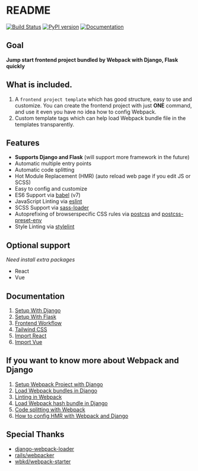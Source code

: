 # README

[![Build Status](https://github.com/AccordBox/python-webpack-boilerplate/actions/workflows/ci.yml/badge.svg?branch=master)](https://github.com/AccordBox/python-webpack-boilerplate/actions/workflows/ci.yml)
[![PyPI version](https://badge.fury.io/py/python-webpack-boilerplate.svg)](https://badge.fury.io/py/python-webpack-boilerplate)
[![Documentation](https://img.shields.io/badge/Documentation-link-green.svg)](https://python-webpack-boilerplate.rtfd.io/)

## Goal

**Jump start frontend project bundled by Webpack with Django, Flask quickly**

## What is included.

1. A `frontend project template` which has good structure, easy to use and customize. You can create the frontend project with just **ONE** command, and use it even you have no idea how to config Webpack.
1. Custom template tags which can help load Webpack bundle file in the templates transparently.

## Features

- **Supports Django and Flask** (will support more framework in the future)
- Automatic multiple entry points
- Automatic code splitting
- Hot Module Replacement (HMR) (auto reload web page if you edit JS or SCSS)
- Easy to config and customize
- ES6 Support via [babel](https://babeljs.io/) (v7)
- JavaScript Linting via [eslint](https://eslint.org/)
- SCSS Support via [sass-loader](https://github.com/jtangelder/sass-loader)
- Autoprefixing of browserspecific CSS rules via [postcss](https://postcss.org/) and [postcss-preset-env](https://github.com/csstools/postcss-preset-env)
- Style Linting via [stylelint](https://stylelint.io/)

## Optional support

*Need install extra packages*

- React
- Vue

## Documentation

1. [Setup With Django](https://python-webpack-boilerplate.readthedocs.io/en/latest/setup_with_django/)
1. [Setup With Flask](https://python-webpack-boilerplate.readthedocs.io/en/latest/setup_with_flask/)
1. [Frontend Workflow](https://python-webpack-boilerplate.readthedocs.io/en/latest/frontend/)
1. [Tailwind CSS](https://python-webpack-boilerplate.readthedocs.io/en/latest/setup_with_tailwind/)
1. [Import React](https://python-webpack-boilerplate.readthedocs.io/en/latest/react/)
1. [Import Vue](https://python-webpack-boilerplate.readthedocs.io/en/latest/vue/)

## If you want to know more about Webpack and Django

1. [Setup Webpack Project with Django](http://www.accordbox.com/blog/setup-webpack-project-django)
1. [Load Webpack bundles in Django](http://www.accordbox.com/blog/load-webpack-bundles-django)
1. [Linting in Webpack](http://www.accordbox.com/blog/code-linting-webpack)
1. [Load Webpack hash bundle in Django](http://www.accordbox.com/blog/load-webpack-hash-bundle-django)
1. [Code splitting with Webpack](http://www.accordbox.com/blog/code-splitting-webpack)
1. [How to config HMR with Webpack and Django](http://www.accordbox.com/blog/how-config-hmr-webpack-and-django)

## Special Thanks

* [django-webpack-loader](https://github.com/owais/django-webpack-loader)
* [rails/webpacker](https://github.com/rails/webpacker)
* [wbkd/webpack-starter](https://github.com/wbkd/webpack-starter)
